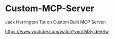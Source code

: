 # Custom-MCP-Server
Jack Herrington Tut on Custom Built MCP Server: 

https://www.youtube.com/watch?v=nTMSyldeVSw

